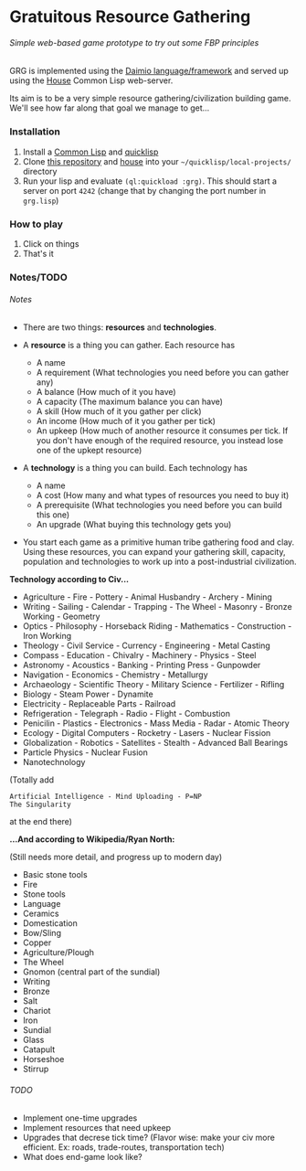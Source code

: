 # Gratuitous Resource Gathering
###### Simple web-based game prototype to try out some FBP principles

GRG is implemented using the [Daimio language/framework](https://github.com/dxnn/daimio) and served up using the [House](https://github.com/Inaimathi/house) Common Lisp web-server.

Its aim is to be a very simple resource gathering/civilization building game. We'll see how far along that goal we manage to get...

### Installation

1. Install a [Common Lisp](http://www.cliki.net/Common+Lisp+Implementation) and [quicklisp](http://www.quicklisp.org/beta/)
2. Clone [this repository](https://github.com/Inaimathi/gratuitous-resource-gathering) and [house](https://github.com/Inaimathi/house) into your `~/quicklisp/local-projects/` directory
3. Run your lisp and evaluate `(ql:quickload :grg)`. This should start a server on port `4242` (change that by changing the port number in `grg.lisp`)

### How to play

1. Click on things
2. That's it

### Notes/TODO
###### Notes
- There are two things: **resources** and **technologies**.
- A **resource** is a thing you can gather. Each resource has
	- A name
	- A requirement (What technologies you need before you can gather any)
	- A balance (How much of it you have)
	- A capacity (The maximum balance you can have)
	- A skill (How much of it you gather per click)
	- An income (How much of it you gather per tick)
	- An upkeep (How much of another resource it consumes per tick. If you don't have enough of the required resource, you instead lose one of the upkept resource)
- A **technology** is a thing you can build. Each technology has
	- A name
	- A cost (How many and what types of resources you need to buy it)
	- A prerequisite (What technologies you need before you can build this one)
	- An upgrade (What buying this technology gets you)

- You start each game as a primitive human tribe gathering food and clay. Using these resources, you can expand your gathering skill, capacity, population and technologies to work up into a post-industrial civilization.

**Technology according to Civ...**

- Agriculture - Fire - Pottery - Animal Husbandry - Archery - Mining
- Writing - Sailing - Calendar - Trapping - The Wheel - Masonry - Bronze Working - Geometry
- Optics - Philosophy - Horseback Riding - Mathematics - Construction - Iron Working
- Theology - Civil Service - Currency - Engineering - Metal Casting
- Compass - Education - Chivalry - Machinery - Physics - Steel
- Astronomy - Acoustics - Banking - Printing Press - Gunpowder
- Navigation - Economics - Chemistry - Metallurgy
- Archaeology - Scientific Theory - Military Science - Fertilizer - Rifling
- Biology - Steam Power - Dynamite
- Electricity - Replaceable Parts - Railroad
- Refrigeration - Telegraph - Radio - Flight - Combustion
- Penicilin - Plastics - Electronics - Mass Media - Radar - Atomic Theory
- Ecology - Digital Computers - Rocketry - Lasers - Nuclear Fission
- Globalization - Robotics - Satellites - Stealth - Advanced Ball Bearings
- Particle Physics - Nuclear Fusion
- Nanotechnology

(Totally add

    Artificial Intelligence - Mind Uploading - P=NP
    The Singularity

at the end there)

**...And according to Wikipedia/Ryan North:**

(Still needs more detail, and progress up to modern day)

- Basic stone tools
- Fire
- Stone tools
- Language
- Ceramics
- Domestication
- Bow/Sling
- Copper
- Agriculture/Plough
- The Wheel
- Gnomon (central part of the sundial)
- Writing
- Bronze
- Salt
- Chariot
- Iron
- Sundial
- Glass
- Catapult
- Horseshoe
- Stirrup

###### TODO
- Implement one-time upgrades
- Implement resources that need upkeep
- Upgrades that decrese tick time? (Flavor wise: make your civ more efficient. Ex: roads, trade-routes, transportation tech)
- What does end-game look like?

